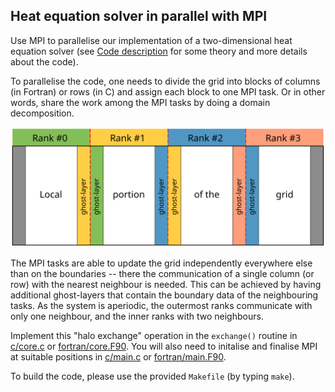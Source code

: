 ## Heat equation solver in parallel with MPI

Use MPI to parallelise our implementation of a two-dimensional heat equation
solver (see [Code description](code-description.md) for some theory and more
details about the code).

To parallelise the code, one needs to divide the grid into blocks of columns
(in Fortran) or rows (in C) and assign each block to one MPI task. Or in other
words, share the work among the MPI tasks by doing a domain decomposition.

![2D domain decomposition](img/domain-decomposition.svg)

The MPI tasks are able to update the grid independently everywhere else than
on the boundaries -- there the communication of a single column (or row) with
the nearest neighbour is needed. This can be achieved by having additional
ghost-layers that contain the boundary data of the neighbouring tasks. As the
system is aperiodic, the outermost ranks communicate with only one neighbour,
and the inner ranks with two neighbours.

Implement this "halo exchange" operation in the `exchange()` routine in
[c/core.c](c/core.c) or [fortran/core.F90](fortran/core.F90). You will also
need to initalise and finalise MPI at suitable positions in
[c/main.c](c/main.c) or [fortran/main.F90](fortran/main.F90).

To build the code, please use the provided `Makefile` (by typing `make`).
